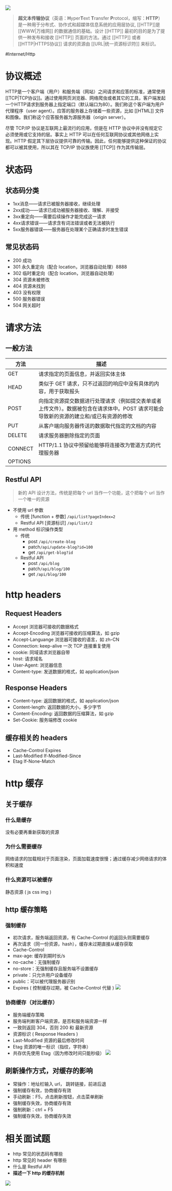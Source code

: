 ![](https://gitee.com/chick-lee/typroa_-image_-repo/raw/master/image/202201241624104.svg)

>**超文本传输协议**（英语：**H**yper**T**ext **T**ransfer **P**rotocol，缩写：**HTTP**）是一种用于分布式、协作式和超媒体信息系统的应用层协议, [[HTTP]]是 [[WWW|万维网]] 的数据通信的基础。设计 [[HTTP]] 最初的目的是为了提供一种发布和接收 [[HTTP]] 页面的方法。通过 [[HTTP]] 或者 [[HTTP|HTTPS协议]] 请求的资源由 [[URL|统一资源标识符]] 来标识。

 #Internet/Http 

# 协议概述

HTTP是一个客户端（用户）和服务端（网站）之间请求和应答的标准，通常使用 [[TCP|TCP协议]]。通过使用网页浏览器、网络爬虫或者其它的工具，客户端发起一个HTTP请求到服务器上指定端口（默认端口为80）。我们称这个客户端为用户代理程序（user agent）。应答的服务器上存储着一些资源，比如 [[HTML]] 文件和图像。我们称这个应答服务器为源服务器（origin server）。

尽管 TCP/IP 协议是互联网上最流行的应用，但是在 HTTP 协议中并没有规定它必须使用或它支持的层。事实上 HTTP 可以在任何互联网协议或其他网络上实现。HTTP 假定其下层协议提供可靠的传输。因此，任何能够提供这种保证的协议都可以被其使用，所以其在 TCP/IP 协议族使用 [[TCP]] 作为其传输层。

# 状态码

## 状态码分类

- 1xx消息——请求已被服务器接收，继续处理
- 2xx成功——请求已成功被服务器接收、理解、并接受
- 3xx重定向——需要后续操作才能完成这一请求
- 4xx请求错误——请求含有词法错误或者无法被执行
- 5xx服务器错误——服务器在处理某个正确请求时发生错误

## 常见状态码

- 200 成功
- 301 永久重定向（配合 location，浏览器自动处理）8888
- 302 临时重定向（配合 location，浏览器自动处理）
- 304 资源未被修改
- 404 资源未找到
- 403 没有权限
- 500 服务器错误
- 504 网关超时

# 请求方法

## 一般方法

| 方法    | 描述                                                                                                                                   |
| ------- | -------------------------------------------------------------------------------------------------------------------------------------- |
| GET     | 请求指定的页面信息，并返回实体主体                                                                                                     |
| HEAD    | 类似于 GET 请求，只不过返回的响应中没有具体的内容，用于获取报头                                                                        |
| POST    | 向指定资源提交数据进行处理请求（例如提交表单或者上传文件）。数据被包含在请求体中。POST 请求可能会导致新的资源的建立和/或已有资源的修改 |
| PUT     | 从客户端向服务器传送的数据取代指定的文档的内容                                                                                         |
| DELETE  | 请求服务器删除指定的页面                                                                                                               |
| CONNECT | HTTP/1.1 协议中预留给能够将连接改为管道方式的代理服务器                                                                                |
| OPTIONS |                                                                                                                                        |

## Restful API

>新的 API 设计方法，传统是把每个 url 当作一个功能，这个把每个 url 当作一个唯一的资源

- 不使用 url 参数
	- 传统 [function + 参数] `/api/list?pageIndex=2`
	- Restful API [资源标识] `/api/list/2`
- 用 method 标识操作类型
	- 传统
		- post `/api/create-blog`
		- patch`/api/update-blog?id=100`
		- get `/api/get-blog?id`
	- Restful API
		- post `/api/blog`
		- patch`/api/blog/100`
		- get `/api/blog/100`

# http headers

## Request Headers

-   Accept 浏览器可接收的数据格式
-   Accept-Encoding 浏览器可接收的压缩算法，如 gzip
-   Accept-Languange 浏览器可接收的语言，如 zh-CN
-   Connection: keep-alive 一次 TCP 连接重复使用
-   cookie: 同域请求浏览器自带
-   host: 请求域名
-   User-Agent: 浏览器信息
-   Content-type: 发送数据的格式，如 application/json

## Response Headers

-   Content-type: 返回数据的格式，如 application/json
-   Content-length: 返回数据的大小，多少字节
-   Content-Encoding: 返回数据的压缩算法，如 gzip
-   Set-Cookie: 服务端修改 cookie

## 缓存相关的 headers

-   Cache-Control Expires
-   Last-Modified If-Modified-Since
-   Etag If-None-Match

# http 缓存

## 关于缓存

### 什么是缓存

没有必要再重新获取的资源

### 为什么需要缓存

网络请求的加载相对于页面渲染，页面加载速度很慢；通过缓存减少网络请求的体积和速度

### 什么资源可以被缓存

静态资源 ( js css img )

## http 缓存策略

### 强制缓存

- 初次请求，服务端返回资源，有 Cache-Control 的返回头则需要缓存
- 再次请求（同一份资源，hash），缓存未过期直接从缓存获取
- Cache-Control
- max-age: 缓存到期时长/s
- no-cache：无强制缓存
- no-store：无强制缓存且服务端不设置缓存
- private：只允许用户设备缓存
- public：可以被代理服务器识别
- Expires ( 控制缓存过期，被 Cache-Control 代替 )
![](https://gitee.com/chick-lee/typroa_-image_-repo/raw/master/image/202201241838122.png)
### 协商缓存（对比缓存）

- 服务端缓存策略
- 服务端判断客户端资源，是否和服务端资源一样
- 一致则返回 304，否则 200 和 最新资源
- 资源标识 ( Response Headers )
- Last-Modified 资源的最后修改时间
- Etag 资源的唯一标识（指纹，字符串）
- 共存优先使用 Etag（因为修改时间只能秒级）
![](https://gitee.com/chick-lee/typroa_-image_-repo/raw/master/image/202201241840453.png)

## 刷新操作方式，对缓存的影响

- 常操作：地址栏输入 url， 跳转链接，前进后退
- 强制缓存有效，协商缓存有效
- 手动刷新：F5，点击刷新按钮，点击菜单刷新
- 强制缓存失效，协商缓存有效
- 强制刷新：ctrl + F5
- 强制缓存失效，协商缓存失效

# 相关面试题

- http 常见的状态码有哪些
- http 常见的 header 有哪些
- 什么是 Restful API
- **描述一下 http 的缓存机制**

![](https://gitee.com/chick-lee/typroa_-image_-repo/raw/master/image/202201241838122.png)
